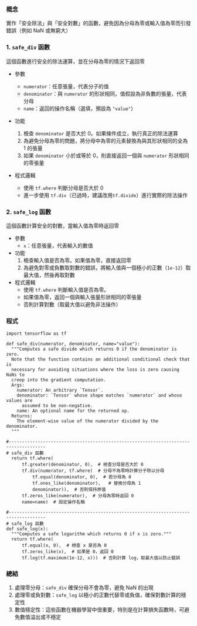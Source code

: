 ### 概念
實作「安全除法」與「安全對數」的函數，避免因為分母為零或輸入值為零而引發錯誤（例如 NaN 或無窮大）


### 1. `safe_div` 函數

這個函數進行安全的除法運算，並在分母為零的情況下返回零

* 參數
  * `numerator`：任意張量，代表分子的值
  * `denominator`：與 `numerator` 的形狀相同，值假設為非負數的張量，代表分母
  * `name`：返回的操作名稱（選填，預設為 `"value"`）
    
* 功能
  1. 檢查 `denominator` 是否大於 0。如果條件成立，執行真正的除法運算
  2. 為避免分母為零的問題，將分母中為零的元素替換為與其形狀相同的全為 1 的張量
  3. 如果 `denominator` 小於或等於 0，則直接返回一個與 `numerator` 形狀相同的零張量
     
* 程式邏輯
  * 使用 `tf.where` 判斷分母是否大於 0
  * 進一步使用 `tf.div`（已過時，建議改用`tf.divide`）進行實際的除法操作

### 2. `safe_log` 函數

這個函數計算安全的對數，當輸入值為零時返回零

* 參數
  * `x`：任意張量，代表輸入的數值
* 功能
  1. 檢查輸入值是否為零。如果值為零，直接返回零
  2. 為避免對零或負數取對數的錯誤，將輸入值與一個極小的正數（`1e-12`）取最大值，然後再取對數
* 程式邏輯
  * 使用 `tf.where` 判斷輸入值是否為零。
  * 如果值為零，返回一個與輸入張量形狀相同的零張量
  * 否則計算對數（取最大值以避免非法操作）
    
### 程式
```
import tensorflow as tf

def safe_div(numerator, denominator, name="value"):
  """Computes a safe divide which returns 0 if the denominator is zero.
  Note that the function contains an additional conditional check that is
  necessary for avoiding situations where the loss is zero causing NaNs to
  creep into the gradient computation.
  Args:
    numerator: An arbitrary `Tensor`.
    denominator: `Tensor` whose shape matches `numerator` and whose values are
      assumed to be non-negative.
    name: An optional name for the returned op.
  Returns:
    The element-wise value of the numerator divided by the denominator.
  """

#------------------------------------------------------------------------------------
# safe_div 函數
  return tf.where(
      tf.greater(denominator, 0),  # 檢查分母是否大於 0
      tf.div(numerator, tf.where(  # 分母不為零時計算分子除以分母
          tf.equal(denominator, 0),  # 若分母為 0
          tf.ones_like(denominator),   # 替換分母為 1
          denominator)),  # 否則保持原值
      tf.zeros_like(numerator),  # 分母為零時返回 0
      name=name)  # 設定操作名稱

#------------------------------------------------------------------------------------
# safe_log 函數
def safe_log(x):
  """Computes a safe logarithm which returns 0 if x is zero."""
  return tf.where(
      tf.equal(x, 0),  # 檢查 x 是否為 0
      tf.zeros_like(x),  # 如果是 0，返回 0
      tf.log(tf.maximum(1e-12, x)))  # 否則計算 log，取最大值以防止錯誤
```
### 總結
1. 處理零分母：`safe_div` 確保分母不會為零，避免 NaN 的出現
2. 處理零或負對數：`safe_log` 以極小的正數代替零或負值，確保對數計算的穩定性
3. 數值穩定性：這些函數在機器學習中很重要，特別是在計算損失函數時，可避免數值溢出或不穩定
